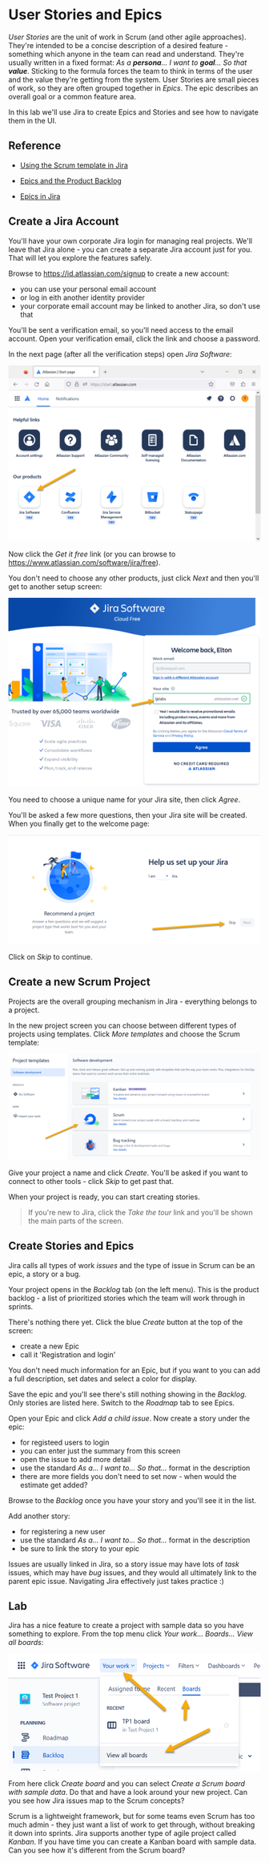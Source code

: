 # User Stories and Epics

_User Stories_ are the unit of work in Scrum (and other agile approaches). They're intended to be a concise description of a desired feature - something which anyone in the team can read and understand. They're usually written in a fixed format: _As a **persona**... I want to **goal**... So that **value**_. Sticking to the formula forces the team to think  in terms of the user and the value they're getting from the system. User Stories are small pieces of work, so they are often grouped together in _Epics_. The epic describes an overall goal or a common feature area.

In this lab we'll use Jira to create Epics and Stories and see how to navigate them in the UI.

## Reference

- [Using the Scrum template in Jira](https://www.atlassian.com/software/jira/templates/scrum)

- [Epics and the Product Backlog](https://www.scrum.org/resources/blog/what-are-epics-and-features)

- [Epics in Jira](https://www.atlassian.com/agile/project-management/epics)


## Create a Jira Account

You'll have your own corporate Jira login for managing real projects. We'll leave that Jira alone - you can create a separate Jira account just for you. That will let you explore the features safely.

Browse to https://id.atlassian.com/signup to create a new account:

- you can use your personal email account
- or log in eith another identity provider
- your corporate email account may be linked to another Jira, so don't use that

You'll be sent a verification email, so you'll need access to the email account. Open your verification email, click the link and choose a password.

In the next page (after all the verification steps) open _Jira Software_:

![](/img/epics-stories/add-jira.png)

Now click the _Get it free_ link (or you can browse to https://www.atlassian.com/software/jira/free).

You don't need to choose any other products, just click _Next_ and then you'll get to another setup screen:

![](/img/epics-stories/create-site.png)

You need to choose a unique name for your Jira site, then click _Agree_.

You'll be asked a few more questions, then your Jira site will be created. When you finally get to the welcome page:

![](/img/epics-stories/skip-setup.png)

Click on _Skip_ to continue.

## Create a new Scrum Project

Projects are the overall grouping mechanism in Jira - everything belongs to a project. 

In the new project screen you can choose between different types of projects using templates. Click _More templates_ and choose the Scrum template:

![](/img/epics-stories/scrum-template.png)

Give your project a name and click _Create_. You'll be asked if you want to connect to other tools - click _Skip_ to get past that.

When your project is ready, you can start creating stories.

> If you're new to Jira, click the _Take the tour_ link and you'll be shown the main parts of the screen.

## Create Stories and Epics

Jira calls all types of work _issues_ and the type of issue in Scrum can be an epic, a story or a bug.

Your project opens in the _Backlog_ tab (on the left menu). This is the product backlog - a list of prioritized stories which the team will work through in sprints.

There's nothing there yet. Click the blue _Create_ button at the top of the screen:

- create a new Epic
- call it 'Registration and login'

You don't need much information for an Epic, but if you want to you can add a full description, set dates and select a color for display.

Save the epic and you'll see there's still nothing showing in the _Backlog_. Only stories are listed here. Switch to the _Roadmap_ tab to see Epics.

Open your Epic and click _Add a child issue_. Now create a story under the epic:

 - for registeed users to login
 - you can enter just the summary from this screen
 - open the issue to add more detail
 - use the standard _As a... I want to... So that..._ format in the description
 - there are more fields you don't need to set now - when would the estimate get added?

Browse to the _Backlog_ once you have your story and you'll see it in the list.

Add another story:

- for registering a new user
- use the standard _As a... I want to... So that..._ format in the description
- be sure to link the story to your epic

Issues are usually linked in Jira, so a story issue may have lots of _task_ issues, which may have _bug_ issues, and they would all ultimately link to the parent epic issue. Navigating Jira effectively just takes practice :)

## Lab

Jira has a nice feature to create a project with sample data so you have something to explore. From the top menu click _Your work... Boards... View all boards_:

![](/img/epics-stories/all-boards.png)
 
From here click _Create board_ and you can select _Create a Scrum board with sample data_. Do that and have a look around your new project. Can you see how Jira issues map to the Scrum concepts?

Scrum is a lightweight framework, but for some teams even Scrum has too much admin - they just want a list of work to get through, without breaking it down into sprints. Jira supports another type of agile project called _Kanban_. If you have time you can create a Kanban board with sample data. Can you see how it's different from the Scrum board?